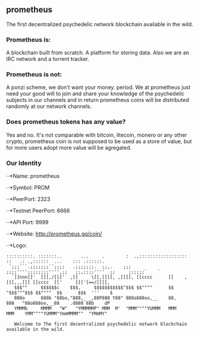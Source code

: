 ## prometheus
The first decentralized psychedelic network blockchain available in the wild.

### Prometheus is:
A blockchain built from scratch. A platform for storing data. Also we are an IRC network and a torrent tracker.

### Prometheus is not:
A ponzi scheme, we don't want your money. period. We at prometheus just need your good will to join and share your knowledge of the psychedelic subjects in our channels and in return prometheus coins will be distributed randomly at our network channels.

### Does prometheus tokens has any value?
Yes and no. It's not comparable with bitcoin, litecoin, monero or any other crypto, prometheus coin is not supposed to be used as a store of value, but for more users adopt more value will be agregated.

### Our Identity
⋅⋅*Name: prometheus

⋅⋅*Symbol: PROM

⋅⋅*PeerPort: 2323

⋅⋅*Testnet PeerPort: 6666

⋅⋅*API Port: 9999

⋅⋅*Website: http://prometheus.gq/coin/

⋅⋅*Logo:
```
::::::::::. :::::::..       ...     .        :  .,:::::::::::::::::: ::   .: .,::::::  ...    ::: .::::::.
 `;;;```.;;;;;;;``;;;;   .;;;;;;;.  ;;,.    ;;; ;;;;'''';;;;;;;;'''',;;   ;;,;;;;''''  ;;     ;;;;;;`    `
  `]]nnn]]'  [[[,/[[['  ,[[     \[[,[[[[, ,[[[[, [[cccc      [[    ,[[[,,,[[[ [[cccc  [['     [[['[==/[[[[,
   $$$""     $$$$$$c    $$$,     $$$$$$$$$$$"$$$ $$""""      $$    "$$$"""$$$ $$""""  $$      $$$  '''    $
   888o      888b "88bo,"888,_ _,88P888 Y88" 888o888oo,__    88,    888   "88o888oo,__88    .d888 88b    dP
   YMMMb     MMMM   "W"   "YMMMMMP" MMM  M'  "MMM""""YUMMM   MMM    MMM    YMM""""YUMMM"YmmMMMM""  "YMmMY"
   
   Welcome to The first decentralized psychedelic network blockchain available in the wild.
```
